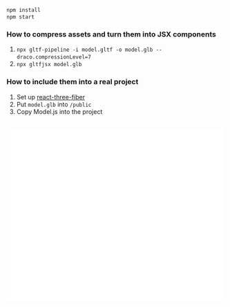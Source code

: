     npm install
    npm start

### How to compress assets and turn them into JSX components

1. `npx gltf-pipeline -i model.gltf -o model.glb --draco.compressionLevel=7`
1. `npx gltfjsx model.glb`

### How to include them into a real project

1. Set up [react-three-fiber](https://github.com/pmndrs/react-three-fiber)
1. Put `model.glb` into `/public`
1. Copy Model.js into the project

<div align="center">
  <br>
  <img src="readme.svg" width="800" height="400">
  <br>
</div>
